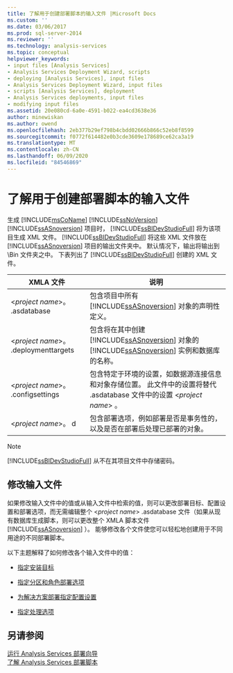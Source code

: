 ```yaml
---
title: 了解用于创建部署脚本的输入文件 |Microsoft Docs
ms.custom: ''
ms.date: 03/06/2017
ms.prod: sql-server-2014
ms.reviewer: ''
ms.technology: analysis-services
ms.topic: conceptual
helpviewer_keywords:
- input files [Analysis Services]
- Analysis Services Deployment Wizard, scripts
- deploying [Analysis Services], input files
- Analysis Services Deployment Wizard, input files
- scripts [Analysis Services], deployment
- Analysis Services deployments, input files
- modifying input files
ms.assetid: 20e080cd-6a0e-4591-b022-ea4cd3638e36
author: minewiskan
ms.author: owend
ms.openlocfilehash: 2eb377b29ef798b4cbdd02666b866c52eb8f8599
ms.sourcegitcommit: f0772f614482e0b3cde3609e178689ce62ca3a19
ms.translationtype: MT
ms.contentlocale: zh-CN
ms.lasthandoff: 06/09/2020
ms.locfileid: "84546869"
---
```

# <a name="understanding-the-input-files-used-to-create-the-deployment-script"></a>了解用于创建部署脚本的输入文件
  生成 [!INCLUDE[msCoName](../../includes/msconame-md.md)] [!INCLUDE[ssNoVersion](../../includes/ssnoversion-md.md)] [!INCLUDE[ssASnoversion](../../includes/ssasnoversion-md.md)] 项目时， [!INCLUDE[ssBIDevStudioFull](../../includes/ssbidevstudiofull-md.md)] 将为该项目生成 XML 文件。 [!INCLUDE[ssBIDevStudioFull](../../includes/ssbidevstudiofull-md.md)] 将这些 XML 文件放在 [!INCLUDE[ssASnoversion](../../includes/ssasnoversion-md.md)] 项目的输出文件夹中。 默认情况下，输出将输出到 \Bin 文件夹之中。 下表列出了 [!INCLUDE[ssBIDevStudioFull](../../includes/ssbidevstudiofull-md.md)] 创建的 XML 文件。  
  
|XMLA 文件|说明|  
|---------------|-----------------|  
|\<*project name*>。 .asdatabase|包含项目中所有 [!INCLUDE[ssASnoversion](../../includes/ssasnoversion-md.md)] 对象的声明性定义。|  
|\<*project name*>。 .deploymenttargets|包含将在其中创建 [!INCLUDE[ssASnoversion](../../includes/ssasnoversion-md.md)] 对象的 [!INCLUDE[ssASnoversion](../../includes/ssasnoversion-md.md)] 实例和数据库的名称。|  
|\<*project name*>。 .configsettings|包含特定于环境的设置，如数据源连接信息和对象存储位置。 此文件中的设置将替代 .asdatabase 文件中的设置 \<*project name*> 。|  
|\<*project name*>。 d|包含部署选项，例如部署是否是事务性的，以及是否在部署后处理已部署的对象。|  
  
> [!NOTE]  
>  [!INCLUDE[ssBIDevStudioFull](../../includes/ssbidevstudiofull-md.md)] 从不在其项目文件中存储密码。  
  
## <a name="modifying-the-input-files"></a>修改输入文件  
 如果修改输入文件中的值或从输入文件中检索的值，则可以更改部署目标、配置设置和部署选项，而无需编辑整个 \<*project name*> .asdatabase 文件（如果从现有数据库生成脚本，则可以更改整个 XMLA 脚本文件 [!INCLUDE[ssASnoversion](../../includes/ssasnoversion-md.md)] ）。 能够修改各个文件使您可以轻松地创建用于不同用途的不同部署脚本。  
  
 以下主题解释了如何修改各个输入文件中的值：  
  
-   [指定安装目标](deployment-script-files-specifying-the-installation-target.md)  
  
-   [指定分区和角色部署选项](deployment-script-files-partition-and-role-deployment-options.md)  
  
-   [为解决方案部署指定配置设置](deployment-script-files-solution-deployment-config-settings.md)  
  
-   [指定处理选项](deployment-script-files-specifying-processing-options.md)  
  
## <a name="see-also"></a>另请参阅  
 [运行 Analysis Services 部署向导](running-the-analysis-services-deployment-wizard.md)   
 [了解 Analysis Services 部署脚本](understanding-the-analysis-services-deployment-script.md)  
  
  
